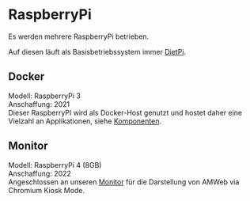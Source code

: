 # RaspberryPi

Es werden mehrere RaspberryPi betrieben.

Auf diesen läuft als Basisbetriebssystem immer [DietPi](https://dietpi.com/).

## Docker

Modell: RaspberryPi 3  
Anschaffung: 2021  
Dieser RaspberryPI wird als Docker-Host genutzt und hostet daher eine Vielzahl an Applikationen, siehe [Komponenten](../Komponenten/index.md).

## Monitor

Modell: RaspberryPi 4 (8GB)  
Anschaffung: 2022  
Angeschlossen an unseren [Monitor](../Hardware/Alarmvisualisierung.md#monitor) für die Darstellung von AMWeb via Chromium Kiosk Mode.